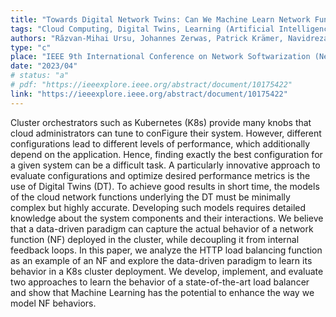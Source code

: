 ```yaml
---
title: "Towards Digital Network Twins: Can We Machine Learn Network Function Behaviors?"
tags: "Cloud Computing, Digital Twins, Learning (Artificial Intelligence), Resource Allocation, Kubernetes"
authors: "Răzvan-Mihai Ursu, Johannes Zerwas, Patrick Krämer, Navidreza Asadi, Phil Rodgers, Leon Wong, Wolfgang Kellerer"
type: "c"
place: "IEEE 9th International Conference on Network Softwarization (NetSoft)"
date: "2023/04"
# status: "a"
# pdf: "https://ieeexplore.ieee.org/abstract/document/10175422"
link: "https://ieeexplore.ieee.org/abstract/document/10175422"
---
```

Cluster orchestrators such as Kubernetes (K8s) provide many knobs that cloud administrators can tune to conFigure their system. However, different configurations lead to different levels of performance, which additionally depend on the application. Hence, finding exactly the best configuration for a given system can be a difficult task. A particularly innovative approach to evaluate configurations and optimize desired performance metrics is the use of Digital Twins (DT). To achieve good results in short time, the models of the cloud network functions underlying the DT must be minimally complex but highly accurate. Developing such models requires detailed knowledge about the system components and their interactions. We believe that a data-driven paradigm can capture the actual behavior of a network function (NF) deployed in the cluster, while decoupling it from internal feedback loops. In this paper, we analyze the HTTP load balancing function as an example of an NF and explore the data-driven paradigm to learn its behavior in a K8s cluster deployment. We develop, implement, and evaluate two approaches to learn the behavior of a state-of-the-art load balancer and show that Machine Learning has the potential to enhance the way we model NF behaviors.
